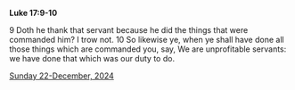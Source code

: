 **Luke 17:9-10**

9 Doth he thank that servant because he did the things that were commanded him? I trow not. 10 So likewise ye, when ye shall have done all those things which are commanded you, say, We are unprofitable servants: we have done that which was our duty to do.

[Sunday 22-December, 2024](https://getbible.net/kjv/Luke/17/9-10)
